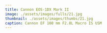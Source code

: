 ```yaml
---
title: Cannon EOS-1DX Mark II
image: ./assets/images/fulls/21.jpg
thumbnail: ./assets/images/thumbs/21.jpg
caption: Cannon EF 100 mm F2.8L Macro IS USM
---
```

